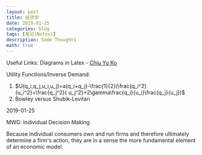 ```yaml
---
layout: post
title: 经济学
date: 2019-01-25
categories: blog
tags: [笔记(Notes)]
description: Some Thoughts
math: true
---
```



Useful Links:
Diagrams in Latex - [Chiu Yu Ko](https://sites.google.com/site/kochiuyu/Tikz#TOC-Unit-Simplex-)

Utility Functions/Inverse Demand:
1. $U(q_i,q_j,u_i,u_j)=a(q_i+q_j)-\frac{1}{2}(\frac{q_i^2}{u_i^2}+\frac{q_j^2}{ u_j^2}+2\gamma\frac{q_i}{u_i}\frac{q_j}{u_j})$
2. Bowley versus Shubik-Levitan

2019-01-25 

MWG: Individual Decision Making

Because individual consumers own and run firms and therefore ultimately determine a firm's action, 
they are in a sense the more fundamental element of an economic model.



